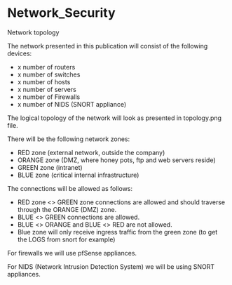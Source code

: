 # Network_Security

Network topology


The network presented in this publication will consist of the following devices:
- x number of routers</br>
- x number of switches
- x number of hosts
- x number of servers
- x number of Firewalls
- x number of NIDS (SNORT appliance)

The logical topology of the network will look as presented in topology.png file.

There will be the following network zones:
- RED zone (external network, outside the company)
- ORANGE zone (DMZ, where honey pots, ftp and web servers reside)
- GREEN zone (intranet)
- BLUE zone (critical internal infrastructure)

The connections will be allowed as follows:  

- RED zone <> GREEN zone connections are allowed and should traverse through the ORANGE (DMZ) zone. 
- BLUE <> GREEN connections are allowed.
- BLUE <> ORANGE and BLUE <> RED are not allowed. 
- Blue zone will only receive ingress traffic from the green zone (to get the LOGS from snort for example)

For firewalls we will use pfSense appliances. 

For NIDS (Network Intrusion Detection System) we will be using SNORT appliances. 
